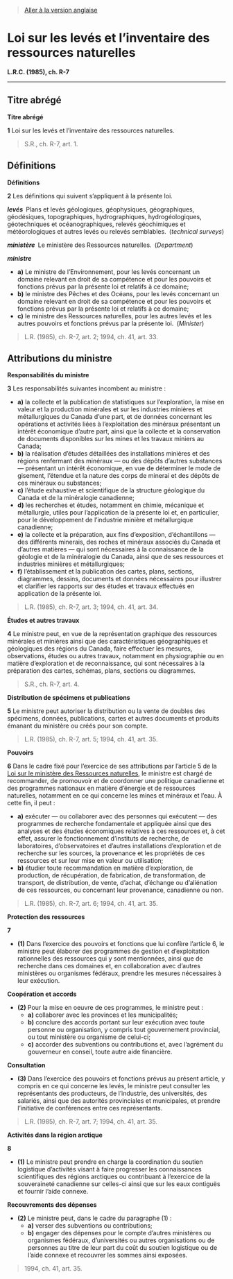 > [Aller à la version anglaise](/en/Acts/Revised%20Statutes%20of%20Canada/R/R-7.md)

# Loi sur les levés et l’inventaire des ressources naturelles

**L.R.C. (1985), ch. R-7**


----------



## Titre abrégé



**Titre abrégé**

**1** Loi sur les levés et l’inventaire des ressources naturelles.
> S.R., ch. R-7, art. 1.





## Définitions



**Définitions**

**2** Les définitions qui suivent s’appliquent à la présente loi.

***levés*** Plans et levés géologiques, géophysiques, géographiques, géodésiques, topographiques, hydrographiques, hydrogéologiques, géotechniques et océanographiques, relevés géochimiques et météorologiques et autres levés ou relevés semblables. (*technical surveys*)

***ministère*** Le ministère des Ressources naturelles. (*Department*)

***ministre***
- **a)** Le ministre de l’Environnement, pour les levés concernant un domaine relevant en droit de sa compétence et pour les pouvoirs et fonctions prévus par la présente loi et relatifs à ce domaine;
- **b)** le ministre des Pêches et des Océans, pour les levés concernant un domaine relevant en droit de sa compétence et pour les pouvoirs et fonctions prévus par la présente loi et relatifs à ce domaine;
- **c)** le ministre des Ressources naturelles, pour les autres levés et les autres pouvoirs et fonctions prévus par la présente loi. (*Minister*)
> L.R. (1985), ch. R-7, art. 2; 1994, ch. 41, art. 33.





## Attributions du ministre



**Responsabilités du ministre**

**3** Les responsabilités suivantes incombent au ministre :
- **a)** la collecte et la publication de statistiques sur l’exploration, la mise en valeur et la production minérales et sur les industries minières et métallurgiques du Canada d’une part, et de données concernant les opérations et activités liées à l’exploitation des minéraux présentant un intérêt économique d’autre part, ainsi que la collecte et la conservation de documents disponibles sur les mines et les travaux miniers au Canada;
- **b)** la réalisation d’études détaillées des installations minières et des régions renfermant des minéraux — ou des dépôts d’autres substances — présentant un intérêt économique, en vue de déterminer le mode de gisement, l’étendue et la nature des corps de minerai et des dépôts de ces minéraux ou substances;
- **c)** l’étude exhaustive et scientifique de la structure géologique du Canada et de la minéralogie canadienne;
- **d)** les recherches et études, notamment en chimie, mécanique et métallurgie, utiles pour l’application de la présente loi et, en particulier, pour le développement de l’industrie minière et métallurgique canadienne;
- **e)** la collecte et la préparation, aux fins d’exposition, d’échantillons — des différents minerais, des roches et minéraux associés du Canada et d’autres matières — qui sont nécessaires à la connaissance de la géologie et de la minéralogie du Canada, ainsi que de ses ressources et industries minières et métallurgiques;
- **f)** l’établissement et la publication des cartes, plans, sections, diagrammes, dessins, documents et données nécessaires pour illustrer et clarifier les rapports sur des études et travaux effectués en application de la présente loi.
> L.R. (1985), ch. R-7, art. 3; 1994, ch. 41, art. 34.





**Études et autres travaux**

**4** Le ministre peut, en vue de la représentation graphique des ressources minérales et minières ainsi que des caractéristiques géographiques et géologiques des régions du Canada, faire effectuer les mesures, observations, études ou autres travaux, notamment en physiographie ou en matière d’exploration et de reconnaissance, qui sont nécessaires à la préparation des cartes, schémas, plans, sections ou diagrammes.
> S.R., ch. R-7, art. 4.





**Distribution de spécimens et publications**

**5** Le ministre peut autoriser la distribution ou la vente de doubles des spécimens, données, publications, cartes et autres documents et produits émanant du ministère ou créés pour son compte.
> L.R. (1985), ch. R-7, art. 5; 1994, ch. 41, art. 35.





**Pouvoirs**

**6** Dans le cadre fixé pour l’exercice de ses attributions par l’article 5 de la [Loi sur le ministère des Ressources naturelles](/fr/Lois/Lois%20du%20Canada/1994/ch.%2041.md), le ministre est chargé de recommander, de promouvoir et de coordonner une politique canadienne et des programmes nationaux en matière d’énergie et de ressources naturelles, notamment en ce qui concerne les mines et minéraux et l’eau. À cette fin, il peut :
- **a)** exécuter — ou collaborer avec des personnes qui exécutent — des programmes de recherche fondamentale et appliquée ainsi que des analyses et des études économiques relatives à ces ressources et, à cet effet, assurer le fonctionnement d’instituts de recherche, de laboratoires, d’observatoires et d’autres installations d’exploration et de recherche sur les sources, la provenance et les propriétés de ces ressources et sur leur mise en valeur ou utilisation;
- **b)** étudier toute recommandation en matière d’exploration, de production, de récupération, de fabrication, de transformation, de transport, de distribution, de vente, d’achat, d’échange ou d’aliénation de ces ressources, ou concernant leur provenance, canadienne ou non.
> L.R. (1985), ch. R-7, art. 6; 1994, ch. 41, art. 35.





**Protection des ressources**

**7** 

- **(1)** Dans l’exercice des pouvoirs et fonctions que lui confère l’article 6, le ministre peut élaborer des programmes de gestion et d’exploitation rationnelles des ressources qui y sont mentionnées, ainsi que de recherche dans ces domaines et, en collaboration avec d’autres ministères ou organismes fédéraux, prendre les mesures nécessaires à leur exécution.

**Coopération et accords**

- **(2)** Pour la mise en oeuvre de ces programmes, le ministre peut :
	- **a)** collaborer avec les provinces et les municipalités;
	- **b)** conclure des accords portant sur leur exécution avec toute personne ou organisation, y compris tout gouvernement provincial, ou tout ministère ou organisme de celui-ci;
	- **c)** accorder des subventions ou contributions et, avec l’agrément du gouverneur en conseil, toute autre aide financière.

**Consultation**

- **(3)** Dans l’exercice des pouvoirs et fonctions prévus au présent article, y compris en ce qui concerne les levés, le ministre peut consulter les représentants des producteurs, de l’industrie, des universités, des salariés, ainsi que des autorités provinciales et municipales, et prendre l’initiative de conférences entre ces représentants.
> L.R. (1985), ch. R-7, art. 7; 1994, ch. 41, art. 35.





**Activités dans la région arctique**

**8** 

- **(1)** Le ministre peut prendre en charge la coordination du soutien logistique d’activités visant à faire progresser les connaissances scientifiques des régions arctiques ou contribuant à l’exercice de la souveraineté canadienne sur celles-ci ainsi que sur les eaux contiguës et fournir l’aide connexe.

**Recouvrements des dépenses**

- **(2)** Le ministre peut, dans le cadre du paragraphe (1) :
	- **a)** verser des subventions ou contributions;
	- **b)** engager des dépenses pour le compte d’autres ministères ou organismes fédéraux, d’universités ou autres organisations ou de personnes au titre de leur part du coût du soutien logistique ou de l’aide connexe et recouvrer les sommes ainsi exposées.
> 1994, ch. 41, art. 35.



